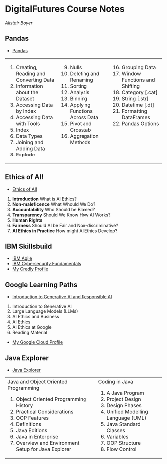 # DigitalFutures Course Notes
_Alistair Boyer_


## Pandas
- <a href="Pandas.md">Pandas</a>

<table><tr><td style="vertical-align: top;">
    <ol start="1">
    <li>Creating, Reading and Converting Data</li>
    <li>Information about the Dataset</li>
    <li>Accessing Data by Index</li>
    <li>Accessing Data with Tools</li>
    <li>Index</li>
    <li>Data Types</li>
    <li>Joining and Adding Data</li>
    <li>Explode</li>
    </ol>
</td><td style="vertical-align: top;">
    <ol start="9">
    <li>Nulls</li>
    <li>Deleting and Renaming</li>
    <li>Sorting</li>
    <li>Analysis</li>
    <li>Binning</li>
    <li>Applying Functions Across Data</li>
    <li>Pivot and Crosstab</li>
    <li>Aggregation Methods</li>
    </ol>
</td><td style="vertical-align: top;">
    <ol start="16">
    <li>Grouping Data</li>
    <li>Window Functions and Shifting</li>
    <li>Category [.cat]</li>
    <li>String [.str]</li>
    <li>Datetime [.dt]</li>
    <li>Formatting DataFrames</li>
    <li>Pandas Options</li>
    </ol>
</td></tr></table>


## Ethics of AI!
- <a href="Ethics_of_AI.md">Ethics of AI!</a>
1. __Introduction__ What is AI Ethics?
1. __Non-maleficence__ What Whould We Do?
1. __Accountability__ Who Should be Blamed?
1. __Transparency__ Should We Know How AI Works?
1. __Human Rights__
1. __Fairness__ Should AI be Fair and Non-discriminative?
1. __AI Ethics in Practice__ How might AI Ethics Develop?


## IBM Skillsbuild
- <a href="IBM_Agile.md">IBM Agile</a>
- <a href="Cybersecurity.md">IBM Cybersecurity Fundamentals</a>
- <a href="https://www.credly.com/users/alistair-boyer/badges">My Credly Profile</a>



## Google Learning Paths
- <a href="Google_Generative_AI.md">Introduction to Generative AI and Responsible AI</a>

1. Introduction to Generative AI
1. Large Language Models (LLMs)
1. AI Ethics and Business
1. AI Ethics
1. AI Ethics at Google
1. Reading Material

- <a href="https://www.cloudskillsboost.google/public_profiles/98412398-5c55-4d0f-812a-719bc7db33e8">My Google Cloud Profile</a>


## Java Explorer
- <a href="Java_Explorer.md">Java Explorer</a>

<table><tr><td style="vertical-align: top;">
    Java and Object Oriented Programming
    <ol start="1">
    <li>Object Oriented Programming History</li>
    <li>Practical Considerations</li>
    <li>OOP Features</li>
    <li>Definitions</li>
    <li>Java Editions</li>
    <li>Java in Enterprise</li>
    <li>Overview and Environment Setup for Java Explorer</li>
    </ol>
</td><td style="vertical-align: top;">
    Coding in Java
    <ol start="1">
    <li>A Java Program</li>
    <li>Project Design</li>
    <li>Design Phases</li>
    <li>Unified Modelling Language (UML)</li>
    <li>Java Standard Classes</li>
    <li>Variables</li>
    <li>OOP Structure</li>
    <li>Flow Control</li>
    </ol>
</td></tr></table>
